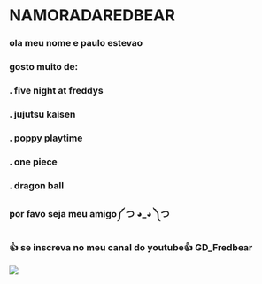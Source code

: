 # NAMORADAREDBEAR

### ola meu nome e paulo estevao

### gosto muito de:
### . five night at freddys
### . jujutsu kaisen
### . poppy playtime 
### . one piece 
### . dragon ball

### por favo seja meu amigo༼ つ ◕_◕ ༽つ


### 👍 se inscreva no meu canal do youtube👍 GD_Fredbear

![](https://media1.tenor.com/m/zZOt7alSzAMAAAAd/gojo-gojo-satoru.gif)
